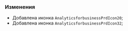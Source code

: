 ### Изменения

- Добавлена иконка `AnalyticsforbusinessPrdIcon20`;
- Добавлена иконка `AnalyticsforbusinessPrdIcon32`;
